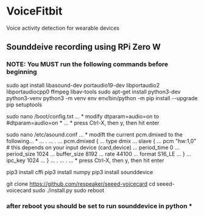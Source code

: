 # VoiceFitbit
Voice activity detection for wearable devices

## Sounddeive recording using RPi Zero W
### NOTE: You MUST run the following commands before beginning

sudo apt install libasound-dev portaudio19-dev libportaudio2 libportaudiocpp0 ffmpeg libav-tools 
sudo apt-get install python3-dev python3-venv 
python3 -m venv env 
env/bin/python -m pip install --upgrade pip setuptools
 
sudo nano /boot/config.txt
... * modify dtparam=audio=on to #dtparam=audio=on *
... * press Ctrl-X, then y, then hit enter

sudo nano /etc/asound.conf
... * modift the current pcm.dmixed to the following... *
... .
... .
... pcm.dmixed {
...   type dmix
...   slave {
...       pcm "hw:1,0"  # this depends on your input device (card,device)
...       period_time 0
...       period_size 1024
...       buffer_size 8192
...       rate 44100
...       format S16_LE
...   }
...   ipc_key 1024
... } 
... .
... .
... * press Ctrl-X, then y, then hit enter
 
pip3 install cffi
pip3 install numpy
pip3 install sounddevice

git clone https://github.com/respeaker/seeed-voicecard
cd seeed-voicecard
sudo ./install.py
sudo reboot
 
### after reboot you should be set to run sounddevice in python *

